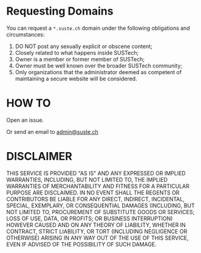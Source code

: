 # Requesting Domains

You can request a ``*.suste.ch`` domain under the following obligations and circumstances:

1. DO NOT post any sexually explicit or obscene content;
2. Closely related to what happens inside SUSTech;
3. Owner is a member or former member of SUSTech;
4. Owner must be well known over the broader SUSTech community;
5. Only organizations that the administrator deemed as competent of maintaining a secure website will be considered.

# HOW TO

Open an issue.

Or send an email to admin@suste.ch

# DISCLAIMER

THIS SERVICE IS PROVIDED "AS IS" AND ANY EXPRESSED OR IMPLIED WARRANTIES, INCLUDING, BUT NOT LIMITED TO, THE IMPLIED
WARRANTIES OF MERCHANTABILITY AND FITNESS FOR A PARTICULAR PURPOSE ARE DISCLAIMED. IN NO EVENT SHALL THE REGENTS OR
CONTRIBUTORS BE LIABLE FOR ANY DIRECT, INDIRECT, INCIDENTAL, SPECIAL, EXEMPLARY, OR CONSEQUENTIAL DAMAGES (INCLUDING,
BUT NOT LIMITED TO, PROCUREMENT OF SUBSTITUTE GOODS OR SERVICES; LOSS OF USE, DATA, OR PROFITS; OR BUSINESS INTERRUPTION)
HOWEVER CAUSED AND ON ANY THEORY OF LIABILITY, WHETHER IN CONTRACT, STRICT LIABILITY, OR TORT (INCLUDING NEGLIGENCE OR
OTHERWISE) ARISING IN ANY WAY OUT OF THE USE OF THIS SERVICE, EVEN IF ADVISED OF THE POSSIBILITY OF SUCH DAMAGE.
